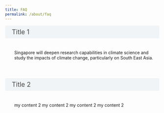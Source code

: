 ```yaml
---
title: FAQ
permalink: /about/faq
---
```

<style>

input {
	display: none;
}
label {
	display: block;
	padding: 8px 22px;
	margin: 0 0 5px 0;
	cursor: pointor;
	background: #F0F4F6;
	border-radius: 3px;
	color: #484848;
	transition: ease .5s;
	font-size: 1.5em;
    	position: relative; /* ADDING THIS IS REQUIRED */
}


label:hover {
	background: #4a96b0;
	color: #FFF;
}

.accordion-content {
	/* background: #E2E5F6; */
	padding: 10px 0px 30px 30px;
	/* border: 1px solid #484848; */
	margin: 0 0 1px 0;
	border-radius: 3px;
}

label::after {
    accordion-content: '+'; 
    font-size: 22px;
    font-weight: bold;
    position: absolute;
    right: 10px;
    top: 2px;
}

input:checked + label::after {
    accordion-content: '-';
    right: 14px;
    top: 3px;
}

input + label + .accordion-content {
	display: none;
}

input:checked + label + .accordion-content {
	display: none;
}

input:checked + label + .accordion-content {
	display: block;
}

</style>
<!-- End of accordion -->


<body>

<input type="checkbox" id="title1"  /><label for="title1">Title 1</label>
<div class="accordion-content sgds-icon sgds-icon-plus is-size-4 bp-accordion-button">
	<p>Singapore will deepen research capabilities in climate science and study the impacts of climate change, particularly on South East Asia.</p>
	
</div>

<input type="checkbox" id="title2"  /><label for="title2">Title 2</label>
<div class="accordion-content">
	<p>my content 2 my content 2 my content 2 my content 2</p>
</div>

</body>

